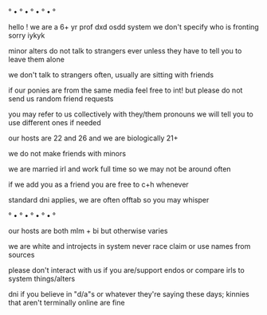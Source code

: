° • ° • ° • ° • °

hello ! we are a 6+ yr prof dxd osdd system
we don't specify who is fronting sorry
iykyk

minor alters do not talk to strangers ever unless they have to tell you to leave them alone

we don't talk to strangers often, usually are sitting with friends

if our ponies are from the same media feel free to int! but please do not send us random friend requests

you may refer to us collectively with they/them pronouns
we will tell you to use different ones if needed

our hosts are 22 and 26 and we are biologically 21+

we do not make friends with minors

we are married irl and work full time so we may not be around often

if we add you as a friend you are free to c+h whenever

standard dni applies, we are often offtab so you may whisper

 
° • ° • ° • ° • °

our hosts are both mlm + bi but otherwise varies

we are white and introjects in system never race claim or use names from sources

please don't interact with us if you are/support endos or compare irls to system things/alters

dni if you believe in "d/a"s or whatever they're saying these days; kinnies that aren't terminally online are fine
